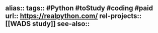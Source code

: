 alias::
tags:: #Python #toStudy #coding #paid
url:: https://realpython.com/
rel-projects:: [[WADS study]]
see-also::
-
